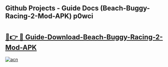 ## Github Projects - Guide Docs (Beach-Buggy-Racing-2-Mod-APK) p0wci

# <h2><a href="https://apkcomod.com?title=Beach-Buggy-Racing-2-Mod-APK">🔗👉 🔴 Guide-Download-Beach-Buggy-Racing-2-Mod-APK </a></h2>

[![acn](https://github.com/user-attachments/assets/0f9c940e-d8b0-45ae-aac7-cd30a18b3e1c)](https://apkcomod.com?title=Beach-Buggy-Racing-2-Mod-APK)
